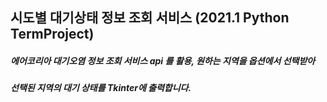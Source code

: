 ## 시도별 대기상태 정보 조회 서비스 (2021.1 Python TermProject)

##### 에어코리아 대기오염 정보 조회 서비스 api 를 활용, 원하는 지역을 옵션에서 선택받아
##### 선택된 지역의 대기 상태를 Tkinter에 출력합니다.
